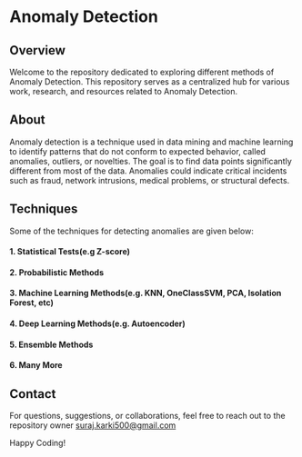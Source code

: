 # Anomaly Detection
## Overview
Welcome to the repository dedicated to exploring different methods of Anomaly Detection. This repository serves as a centralized hub for various work, research, and resources related to Anomaly Detection.

## About
Anomaly detection is a technique used in data mining and machine learning to identify patterns that do not conform to expected behavior, called anomalies, outliers, or novelties. The goal is to find data points significantly different from most of the data. Anomalies could indicate critical incidents such as fraud, network intrusions, medical problems, or structural defects.

## Techniques
Some of the  techniques for detecting anomalies are given below:
#### 1. Statistical Tests(e.g Z-score)
#### 2. Probabilistic Methods
#### 3. Machine Learning Methods(e.g. KNN, OneClassSVM, PCA, Isolation Forest, etc)
#### 4. Deep Learning Methods(e.g. Autoencoder)
#### 5. Ensemble Methods
#### 6. Many More


## Contact
For questions, suggestions, or collaborations, feel free to reach out to the repository owner [suraj.karki500@gmail.com](mailto:suraj.karki500@gmail.com)

Happy Coding!
